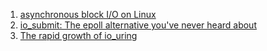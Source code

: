  1. [asynchronous block I/O on Linux][1]
 2. [io_submit: The epoll alternative you've never heard about][2]
 3. [The rapid growth of io_uring][3]
 
[1]: https://stackoverflow.com/questions/13407542/is-there-really-no-asynchronous-block-i-o-on-linux
[2]: https://blog.cloudflare.com/io_submit-the-epoll-alternative-youve-never-heard-about/
[3]: https://lwn.net/Articles/810414/
